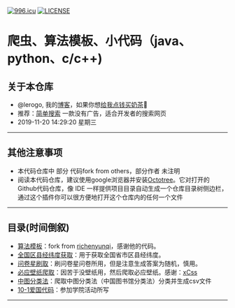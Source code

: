 [![996.icu](https://img.shields.io/badge/link-996.icu-red.svg)](https://996.icu) [![LICENSE](https://img.shields.io/badge/license-Anti%20996-blue.svg)](https://github.com/996icu/996.ICU/blob/master/LICENSE)
# 爬虫、算法模板、小代码（java、python、c/c++)
 ## 关于本仓库
 - @lerogo, 我的[博客](https://www.lerogo.top/)，如果你想[给我点钱买奶茶](https://www.lerogo.top/pay/)🤣
 - 推荐：[简单搜索](https://www.lerogo.top/search/) 一款没有广告，适合开发者的搜索网页
 - 2019-11-20 14:29:20 星期三
------------

## 其他注意事项
 - 本代码仓库中 部分 代码fork from others，部分作者 未注明
 - 阅读本代码仓库，建议使用google浏览器并安装[Octotree](https://chrome.google.com/webstore/detail/octotree/bkhaagjahfmjljalopjnoealnfndnagc)。它对打开的Github代码仓库，像 IDE 一样提供项目目录自动生成一个仓库目录树侧边栏，通过这个插件你可以很方便地打开这个仓库内的任何一个文件
------------

## 目录(时间倒叙)
 - [算法模板](https://github.com/lerogo/shareCode/tree/master/%E7%AE%97%E6%B3%95%E6%A8%A1%E7%89%88)：fork from [richenyunqi](https://github.com/richenyunqi/Common-code-templates-for-ACM-PAT-CSP-OJ-topics)，感谢他的代码。
 - [全国区县经纬度获取](https://github.com/lerogo/shareCode/tree/master/%E5%85%A8%E5%9B%BD%E5%8C%BA%E5%8E%BF%E7%BB%8F%E7%BA%AC%E5%BA%A6%E8%8E%B7%E5%8F%96)：用于获取全国省市区县经纬度。
 - [问卷星刷取](https://github.com/lerogo/shareCode/tree/master/%E9%97%AE%E5%8D%B7%E6%98%9F%E5%88%B7%E5%8F%96)：刷问卷星问卷所用，但是注意生成答案为随机，慎用。
 - [必应壁纸爬取](https://github.com/lerogo/shareCode/tree/master/%E5%BF%85%E5%BA%94%E5%A3%81%E7%BA%B8%E7%88%AC%E5%8F%96)：因苦于没壁纸用，然后爬取必应壁纸。感谢：[xCss](https://bing.ioliu.cn/)
 - [中图分类法](https://github.com/lerogo/shareCode/tree/master/%E4%B8%AD%E5%9B%BE%E5%88%86%E7%B1%BB%E6%B3%95)：爬取中图分类法（中国图书馆分类法）分类并生成csv文件
 - [10-1爱国代码](https://github.com/lerogo/shareCode/tree/master/10-1%E7%88%B1%E5%9B%BD%E4%BB%A3%E7%A0%81)：参加学院活动所写
------------